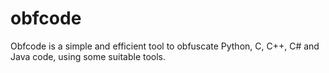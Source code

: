 # obfcode
Obfcode is a simple and efficient tool to obfuscate Python, C, C++, C# and Java code, using some suitable tools.
